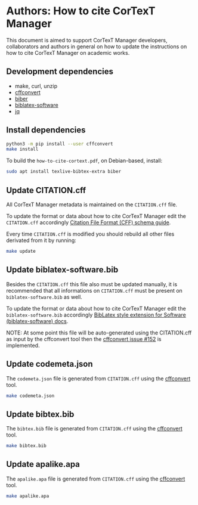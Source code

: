 # Authors: How to cite CorTexT Manager

This document is aimed to support CorTexT Manager developers, collaborators and
authors in general on how to update the instructions on how to cite CorTexT
Manager on academic works.

## Development dependencies

* make, curl, unzip
* [cffconvert][cff-converter]
* [biber][biber]
* [biblatex-software][biblatex-software]
* [jq][jq]

## Install dependencies

```sh
python3 -m pip install --user cffconvert
make install
```

To build the `how-to-cite-cortext.pdf`, on Debian-based, install:

```sh
sudo apt install texlive-bibtex-extra biber
```

## Update CITATION.cff

All CorTexT Manager metadata is maintained on the `CITATION.cff` file.

To update the format or data about how to cite CorTexT Manager edit the
`CITATION.cff` accordingly
[Citation File Format (CFF) schema guide][schema-guide].

Every time `CITATION.cff` is modified you should rebuild all other files
derivated from it by running:

```sh
make update
```

## Update biblatex-software.bib

Besides the `CITATION.cff` this file also must be updated manually, it is
recommended that all informations on `CITATION.cff` must be present on
`biblatex-software.bib` as well.

To update the format or data about how to cite CorTexT Manager edit the
`biblatex-software.bib` accordingly
[BibLatex style extension for Software (biblatex-software) docs][biblatex-software].

NOTE: At some point this file will be auto-generated using the CITATION.cff as
input by the cffconvert tool then the
[cffconvert issue #152](https://github.com/citation-file-format/cff-converter-python/issues/152)
is implemented.

## Update codemeta.json

The `codemeta.json` file is generated from `CITATION.cff` using the
[cffconvert][cff-converter] tool.

```sh
make codemeta.json
```

## Update bibtex.bib

The `bibtex.bib` file is generated from `CITATION.cff` using the
[cffconvert][cff-converter] tool.

```sh
make bibtex.bib
```

## Update apalike.apa

The `apalike.apa` file is generated from `CITATION.cff` using the
[cffconvert][cff-converter] tool.

```sh
make apalike.apa
```

[schema-guide]: https://github.com/citation-file-format/citation-file-format/blob/main/schema-guide.md
[biblatex-software]: https://www.ctan.org/tex-archive/macros/latex/contrib/biblatex-contrib/biblatex-software
[cff-converter]: https://github.com/citation-file-format/cff-converter-python
[biber]: http://biblatex-biber.sourceforge.net
[jq]: https://stedolan.github.io/jq

